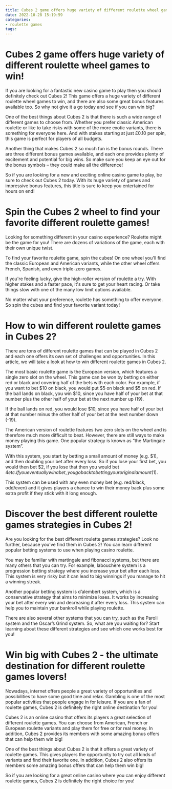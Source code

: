 ```yaml
---
title: Cubes 2 game offers huge variety of different roulette wheel games to win!
date: 2022-10-28 15:19:59
categories:
- roulette games
tags:
---
```



#  Cubes 2 game offers huge variety of different roulette wheel games to win!

If you are looking for a fantastic new casino game to play then you should definitely check out Cubes 2! This game offers a huge variety of different roulette wheel games to win, and there are also some great bonus features available too. So why not give it a go today and see if you can win big?

One of the best things about Cubes 2 is that there is such a wide range of different games to choose from. Whether you prefer classic American roulette or like to take risks with some of the more exotic variants, there is something for everyone here. And with stakes starting at just £0.10 per spin, this game is perfect for players of all budgets.

Another thing that makes Cubes 2 so much fun is the bonus rounds. There are three different bonus games available, and each one provides plenty of excitement and potential for big wins. So make sure you keep an eye out for the bonus symbols – they could make all the difference!

So if you are looking for a new and exciting online casino game to play, be sure to check out Cubes 2 today. With its huge variety of games and impressive bonus features, this title is sure to keep you entertained for hours on end!

#  Spin the Cubes 2 wheel to find your favorite different roulette games!

Looking for something different in your casino experience? Roulette might be the game for you! There are dozens of variations of the game, each with their own unique twist.

To find your favorite roulette game, spin the cubes! On one wheel you'll find the classic European and American variants, while the other wheel offers French, Spanish, and even triple-zero games.

If you're feeling lucky, give the high-roller version of roulette a try. With higher stakes and a faster pace, it's sure to get your heart racing. Or take things slow with one of the many low limit options available.

No matter what your preference, roulette has something to offer everyone. So spin the cubes and find your favorite variant today!

#  How to win different roulette games in Cubes 2?

There are tons of different roulette games that can be played in Cubes 2 and each one offers its own set of challenges and opportunities. In this article, we will take a look at how to win different roulette games in Cubes 2.

The most basic roulette game is the European version, which features a single zero slot on the wheel. This game can be won by betting on either red or black and covering half of the bets with each color. For example, if you want to bet $10 on black, you would put $5 on black and $5 on red. If the ball lands on black, you win $10, since you have half of your bet at that number plus the other half of your bet at the next number up (19).

If the ball lands on red, you would lose $10, since you have half of your bet at that number minus the other half of your bet at the next number down (-19).

The American version of roulette features two zero slots on the wheel and is therefore much more difficult to beat. However, there are still ways to make money playing this game. One popular strategy is known as “the Martingale system”.

With this system, you start by betting a small amount of money (e.g. $1), and then doubling your bet after every loss. So if you lose your first bet, you would then bet $2, if you lose that then you would bet $4 etc. If you eventually win a bet, you go back to betting your original amount ($1).

This system can be used with any even money bet (e.g. red/black, odd/even) and it gives players a chance to win their money back plus some extra profit if they stick with it long enough.

#  Discover the best different roulette games strategies in Cubes 2!

Are you looking for the best different roulette games strategies? Look no further, because you’ve find them in Cubes 2! You can learn different popular betting systems to use when playing casino roulette.

You may be familiar with martingale and fibonacci systems, but there are many others that you can try. For example, labouchère system is a progression betting strategy where you increase your bet after each loss. This system is very risky but it can lead to big winnings if you manage to hit a winning streak.

Another popular betting system is d’alembert system, which is a conservative strategy that aims to minimize loses. It works by increasing your bet after every win and decreasing it after every loss. This system can help you to maintain your bankroll while playing roulette.

There are also several other systems that you can try, such as the Paroli system and the Oscar’s Grind system. So, what are you waiting for? Start learning about these different strategies and see which one works best for you!

#  Win big with Cubes 2 - the ultimate destination for different roulette games lovers!

Nowadays, internet offers people a great variety of opportunities and possibilities to have some good time and relax. Gambling is one of the most popular activities that people engage in for leisure. If you are a fan of roulette games, Cubes 2 is definitely the right online destination for you!

Cubes 2 is an online casino that offers its players a great selection of different roulette games. You can choose from American, French or European roulette variants and play them for free or for real money. In addition, Cubes 2 provides its members with some amazing bonus offers that can help them win big!

One of the best things about Cubes 2 is that it offers a great variety of roulette games. This gives players the opportunity to try out all kinds of variants and find their favorite one. In addition, Cubes 2 also offers its members some amazing bonus offers that can help them win big!

So if you are looking for a great online casino where you can enjoy different roulette games, Cubes 2 is definitely the right choice for you!